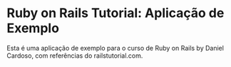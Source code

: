 # Ruby on Rails Tutorial: Aplicação de Exemplo

Esta é uma aplicação de exemplo para o curso de Ruby on Rails by Daniel Cardoso,
com referências do railstutorial.com.